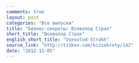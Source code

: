 ```yaml
---
comments: true
layout: post
categories: "Все выпуски"
title: "Бизнес-секреты: Всеволод Страх"
short_title: "Всеволод Страх"
english_short_title: "Vsevolod-Strakh"
source_link: "http://tinkov.com/bizsekrety/142"
date: "2012-11-05"
---
```

